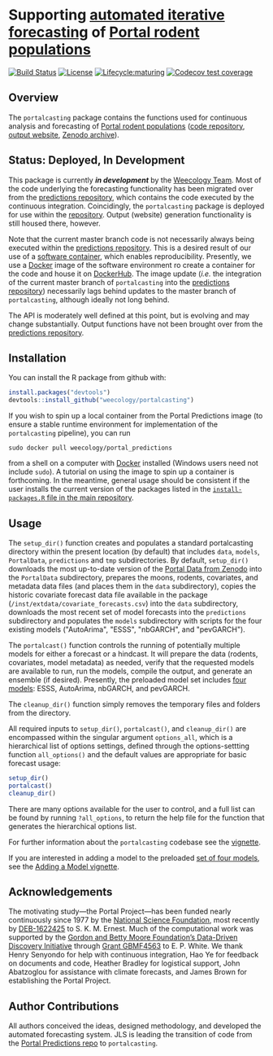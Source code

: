 # Supporting [automated iterative forecasting](https://github.com/weecology/portalPredictions) of [Portal rodent populations](https://portal.weecology.org/)
[![Build Status](https://travis-ci.org/weecology/portalcasting.svg?branch=master)](https://travis-ci.org/weecology/portalcasting)
[![License](http://img.shields.io/badge/license-MIT-blue.svg)](https://raw.githubusercontent.com/weecology/portalPredictions/master/LICENSE)
[![Lifecycle:maturing](https://img.shields.io/badge/lifecycle-maturing-blue.svg)](https://www.tidyverse.org/lifecycle/#maturing)
[![Codecov test coverage](https://img.shields.io/codecov/c/github/weecology/portalcasting/master.svg)](https://codecov.io/github/weecology/portalcasting/branch/master)

## Overview

The `portalcasting` package contains the functions used for continuous
analysis and forecasting of [Portal rodent populations](https://portal.weecology.org/) 
([code repository](https://github.com/weecology/portalPredictions),
[output website](http://portal.naturecast.org/),
[Zenodo archive](https://zenodo.org/record/2543733)).

## Status: Deployed, In Development

This package is currently ***in development*** by the 
[Weecology Team](https://www.weecology.org). Most of the code underlying the 
forecasting functionality has been migrated over from the [predictions
repository](https://github.com/weecology/portalPredictions),
which contains the code executed by the continuous integration.
Coincidingly, the `portalcasting` package is deployed for use within the 
[repository](https://github.com/weecology/portalPredictions).
Output (website) generation functionality is still housed there, however.

Note that the current master branch code is not necessarily always being
executed within the [predictions 
repository](https://github.com/weecology/portalPredictions). This is a 
desired result of our use of a [software
container](https://en.wikipedia.org/wiki/Operating-system-level_virtualization),
which enables reproducibility. 
Presently, we use a [Docker](https://www.docker.com/) image of the 
software environment ro create a container for the code and house it on
[DockerHub](https://hub.docker.com/r/weecology/portal_predictions). The
image update (*i.e.* the integration of the current master branch of 
`portalcasting` into the [predictions 
repository](https://github.com/weecology/portalPredictions)) necessarily
lags behind updates to the master branch of `portalcasting`, although
ideally not long behind.

The API is moderately well defined at this point, but is evolving and
may change substantially. Output functions have not been brought over from
the [predictions repository](https://github.com/weecology/portalPredictions).


## Installation

You can install the R package from github with:

```r
install.packages("devtools")
devtools::install_github("weecology/portalcasting")
```

If you wish to spin up a local container from the Portal Predictions 
image (to ensure a stable runtime environment for implementation
of the `portalcasting` pipeline), you can run

```
sudo docker pull weecology/portal_predictions
```
from a shell on a computer with [Docker](https://www.docker.com/) installed
(Windows users need not include `sudo`). A tutorial on using the image 
to spin up a container is forthcoming. In the meantime, general usage
should be consistent if the user installs the current version of the
packages listed in the [`install-packages.R` file in the main 
repository](https://github.com/weecology/portalPredictions/blob/master/install-packages.R).


## Usage

The `setup_dir()` function creates and populates a standard portalcasting
directory within the present location (by default) that includes `data`,
`models`, `PortalData`, `predictions` and `tmp` subdirectories. By default,
`setup_dir()` downloads the most up-to-date version of the 
[Portal Data from Zenodo](https://zenodo.org/record/2541170)
into the `PortalData` subdirectory, prepares the moons, rodents, covariates,
and metadata data files (and places them in the `data` subdirectory), copies 
the historic covariate forecast data file available in the package 
(`/inst/extdata/covariate_forecasts.csv`) into the `data` subdirectory, 
downloads the most recent set of model forecasts into the `predictions` 
subdirectory and populates the `models` subdirectory with scripts for the four
existing models ("AutoArima", "ESSS", "nbGARCH", and "pevGARCH").

The `portalcast()` function controls the running of potentially multiple 
models for either a forecast or a hindcast. It will prepare the data 
(rodents, covariates, model metadata) as needed, verify that the requested
models are available to run, run the models, compile the output, and
generate an ensemble (if desired). Presently, the preloaded model set includes
[four models](https://weecology.github.io/portalcasting/articles/models.html):
ESSS, AutoArima, nbGARCH, and pevGARCH. 

The `cleanup_dir()` function simply removes the temporary files and folders
from the directory.

All required inputs to `setup_dir()`, `portalcast()`, and `cleanup_dir()` 
are encompassed within the singular argument `options_all`, which is a 
hierarchical list of options settings, defined through the options-settting 
function `all_options()` and the default values are appropriate for basic 
forecast usage:

```r
setup_dir()
portalcast()
cleanup_dir()
```

There are many options available for the user to control, and a full list
can be found by running `?all_options`, to return the help file for the 
function that generates the hierarchical options list. 

For further information about the `portalcasting` codebase see the 
[vignette](https://weecology.github.io/portalcasting/articles/codebase.html).

If you are interested in adding a model to the preloaded [set of four
models](https://weecology.github.io/portalcasting/articles/models.html),
see the [Adding a Model
vignette](https://weecology.github.io/portalcasting/articles/adding_a_model.html). 

## Acknowledgements 

The motivating study—the Portal Project—has been funded nearly continuously 
since 1977 by the [National Science Foundation](http://nsf.gov/), most recently
by [DEB-1622425](https://www.nsf.gov/awardsearch/showAward?AWD_ID=1622425) 
to S. K. M. Ernest. Much of the computational work was supported by the 
[Gordon and Betty Moore Foundation’s Data-Driven Discovery 
Initiative](http://www.moore.org/programs/science/data-driven-discovery) 
through [Grant GBMF4563](http://www.moore.org/grants/list/GBMF4563) to E. P. 
White. We thank Henry Senyondo for help with continuous integration, Hao
Ye for feedback on documents and code, Heather Bradley for logistical 
support, John Abatzoglou for assistance with climate forecasts, and James
Brown for establishing the Portal Project.

## Author Contributions

All authors conceived the ideas, designed methodology, and developed the 
automated forecasting system. JLS is leading the transition of code from
the [Portal Predictions repo](https://github.com/weecology/portalPredictions)
to `portalcasting`. 
